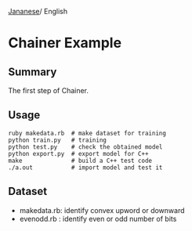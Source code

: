 [Jananese](README_ja.md)/ English

# Chainer Example

## Summary

The first step of Chainer.

## Usage

    ruby makedata.rb  # make dataset for training
    python train.py   # training
    python test.py    # check the obtained model
    python export.py  # export model for C++
    make              # build a C++ test code
    ./a.out           # import model and test it

## Dataset

* makedata.rb: identify convex upword or downward
* evenodd.rb : identify even or odd number of bits
